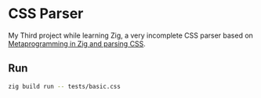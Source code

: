 # CSS Parser

My Third project while learning Zig, a very incomplete CSS parser based on [Metaprogramming in Zig and parsing CSS](https://notes.eatonphil.com/2023-06-19-metaprogramming-in-zig-and-parsing-css.html).

## Run

```bash
zig build run -- tests/basic.css
```
